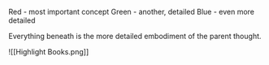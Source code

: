 Red - most important concept
Green  - another, detailed
Blue - even more detailed

Everything beneath is the more detailed embodiment of the parent thought.

![[Highlight Books.png]]